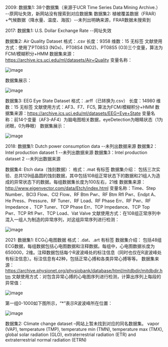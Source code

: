 2009:
数据集1: 38个数据集（来源于UCR Time Series Data Mining Archive.） --原网址失效，新网站没有搜索到对应数据集
数据集2: 植被覆盖数据（FRAR）+气候数据（降水量、温度、海拔）--未列出明确来源，FRAR数据未搜索到


2017:
数据集1: U.S. Dollar Exchange Rate --网址失效

数据集2: Air Quality Dataset
格式：.csv 长度：9358 维数：15 无标签
文献使用方式：使用了PT08S3 (NOx)、PT08S4 (NO2)、PT08S5 (O3)三个变量，算法为FCM/模糊积分+HMM
数据集来源：https://archive.ics.uci.edu/ml/datasets/Air+Quality
变量名称：


![image](https://user-images.githubusercontent.com/82191552/119921537-c3779a00-bfa0-11eb-89b2-172b3f155a8e.png)

数据集展示：


![image](https://user-images.githubusercontent.com/82191552/119921552-c96d7b00-bfa0-11eb-84d4-8bc9b96b073e.png)





数据集3: EEG Eye State Dataset
格式：.arff（已转换为.csv） 长度：14980 维数：15 无标签
文献使用方式：AF3、F7、FC5, 算法为FCM/模糊积分+HMM
数据集来源：https://archive.ics.uci.edu/ml/datasets/EEG+Eye+State
变量名称：前14个变量（AF3-AF4）为脑电图相关数据，eyeDetection为眼睛状态（1为闭眼，0为睁眼）
数据集展示：


![image](https://user-images.githubusercontent.com/82191552/119921561-ce322f00-bfa0-11eb-9ed6-3a331174b70f.png)


2018:
数据集1: Dutch power consumption data --未列出数据来源
数据集2：Intel production dataset 1 --未列出数据来源
数据集3：Intel production dataset 2 --未列出数据来源

数据集4: Etch data（蚀刻数据）：
格式：.mat   有标签
数据集介绍：
包括三次实验、总共129组晶圆的蚀刻数据，其中包括108组正常状态下的数据和21组人为造成的异常状态下的数据。每组数据集长度为100左右，21维
数据集来源：
http://www.eigenvector.com/data/Etch/index.html
变量名称：Time、Step Number、BCl3 Flow、Cl2 Flow、RF Btm Pwr、RF Btm Rfl Pwr、Endpt A、He Press、Pressure、RF Tuner、RF Load、RF Phase Err、RF Pwr、RF Impedance  、TCP Tuner、TCP Phase Err、TCP Impedance、TCP Top Pwr、TCP Rfl Pwr、TCP Load、Vat Valve
文献使用方式：在108组正常序列中混入一组人为制造的异常序列，对这组异常序列进行检测：


![image](https://user-images.githubusercontent.com/82191552/119921576-d5593d00-bfa0-11eb-8096-ecae04ec909d.png)


2021:
数据集1: ECG心电图数据
格式：.dat、.art   有标签
数据集介绍：
	包括48组ECG数据，每组数据包括心电图数据和注释数据。每组中，心电图数据长度为650000，2维。注释数据包括每个R波波峰处的标注信息（同时也仅在R波波峰处有标注信息）。标注信息有42种，包括正常心搏和各类异常心搏等等。
数据集来源：
https://archive.physionet.org/physiobank/database/html/mitdbdir/mitdbdir.htm
文献使用方式：对包含异常心搏的心电图序列进行检测，计算出序列上每段的异常值：


![image](https://user-images.githubusercontent.com/82191552/119921588-dab68780-bfa0-11eb-80b8-f6171c94a009.png)


第一组0-1000如下图所示，“*”表示R波波峰所在位置：


![image](https://user-images.githubusercontent.com/82191552/119921596-dee2a500-bfa0-11eb-926b-994df8ede447.png)


数据集2: Climate change dataset –网站上暂未找到对应的同名数据集。
vapor (VAP), temperature (TMP), temperature min (TMN), temperature max (TMX), global solar radiation (GLO), extraterrestrial radiation (ETR) and extraterrestrial normal radiation (ETRN)
